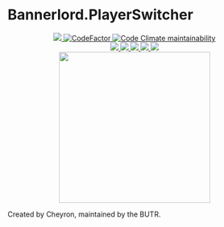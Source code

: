 # Bannerlord.PlayerSwitcher
<p align="center">
  <a href="https://github.com/BUTR/Bannerlord.PlayerSwitcher" alt="Lines Of Code">
    <img src="https://aschey.tech/tokei/github/BUTR/Bannerlord.PlayerSwitcher?category=code" />
  </a>
  <a href="https://www.codefactor.io/repository/github/butr/bannerlord.playerswitcher">
    <img src="https://www.codefactor.io/repository/github/butr/bannerlord.playerswitcher/badge" alt="CodeFactor" />
  </a>
  <a href="https://codeclimate.com/github/BUTR/Bannerlord.PlayerSwitcher/maintainability">
    <img alt="Code Climate maintainability" src="https://img.shields.io/codeclimate/maintainability-percentage/BUTR/Bannerlord.PlayerSwitcher">
  </a>
  </br>
  <a href="https://www.nexusmods.com/mountandblade2bannerlord/mods/3666" alt="NexusMods PlayerSwitcher">
    <img src="https://img.shields.io/badge/NexusMods-PlayerSwitcher-yellow.svg" />
  </a>
  <a href="https://www.nexusmods.com/mountandblade2bannerlord/mods/3666" alt="NexusMods PlayerSwitcher">
    <img src="https://img.shields.io/endpoint?url=https%3A%2F%2Fnexusmods-version-pzk4e0ejol6j.runkit.sh%3FgameId%3Dmountandblade2bannerlord%26modId%3D3666" />
  </a>
  <a href="https://www.nexusmods.com/mountandblade2bannerlord/mods/3666" alt="NexusMods PlayerSwitcher">
    <img src="https://img.shields.io/endpoint?url=https%3A%2F%2Fnexusmods-downloads-ayuqql60xfxb.runkit.sh%2F%3Ftype%3Dunique%26gameId%3D3174%26modId%3D3666" />
  </a>
  <a href="https://www.nexusmods.com/mountandblade2bannerlord/mods/3666" alt="NexusMods PlayerSwitcher">
    <img src="https://img.shields.io/endpoint?url=https%3A%2F%2Fnexusmods-downloads-ayuqql60xfxb.runkit.sh%2F%3Ftype%3Dtotal%26gameId%3D3174%26modId%3D3666" />
  </a>
  <a href="https://www.nexusmods.com/mountandblade2bannerlord/mods/3666" alt="NexusMods PlayerSwitcher">
    <img src="https://img.shields.io/endpoint?url=https%3A%2F%2Fnexusmods-downloads-ayuqql60xfxb.runkit.sh%2F%3Ftype%3Dviews%26gameId%3D3174%26modId%3D3666" />
  </a>
  </br>
  <img src="https://staticdelivery.nexusmods.com/mods/3174/images/3666/3666-1643054294-1371545778.png" width="300">
</p>

Created by Cheyron, maintained by the BUTR.
